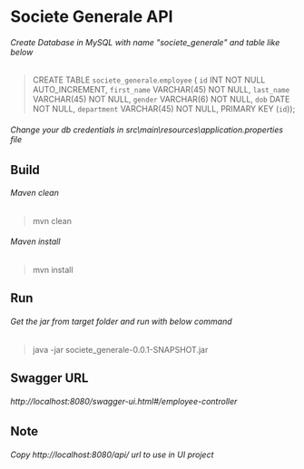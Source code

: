 # Societe Generale API
###### Create Database in MySQL with name "societe_generale" and table like below
> CREATE TABLE `societe_generale`.`employee` (
>  `id` INT NOT NULL AUTO_INCREMENT,
>  `first_name` VARCHAR(45) NOT NULL,
>  `last_name` VARCHAR(45) NOT NULL,
>  `gender` VARCHAR(6) NOT NULL,
>  `dob` DATE NOT NULL,
>  `department` VARCHAR(45) NOT NULL,
>  PRIMARY KEY (`id`));

###### Change your db credentials in src\main\resources\application.properties file

## Build
###### Maven clean
> mvn clean

###### Maven install
> mvn install

## Run
###### Get the jar from target folder and run with below command
> java -jar societe_generale-0.0.1-SNAPSHOT.jar

## Swagger URL
###### http://localhost:8080/swagger-ui.html#/employee-controller

## Note
###### Copy http://localhost:8080/api/ url to use in UI project


